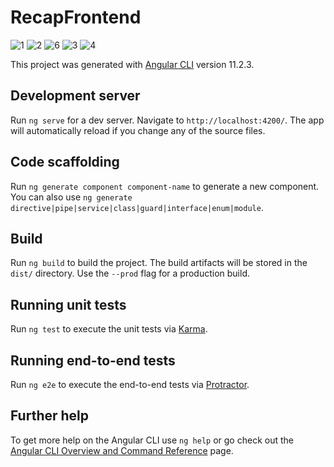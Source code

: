# RecapFrontend


![1](https://user-images.githubusercontent.com/65495192/111390151-4dfb6d80-86c3-11eb-8e6e-866c40fabc7c.PNG)
![2](https://user-images.githubusercontent.com/65495192/111390166-55bb1200-86c3-11eb-86b7-1b72e53ab867.jpg)
![6](https://user-images.githubusercontent.com/65495192/111390183-5c498980-86c3-11eb-9d41-d5aea6beea28.PNG)
![3](https://user-images.githubusercontent.com/65495192/111390185-5d7ab680-86c3-11eb-9726-9b0d6080abe3.jpg)
![4](https://user-images.githubusercontent.com/65495192/111390187-5e134d00-86c3-11eb-9f89-f71923f5acaf.PNG)


This project was generated with [Angular CLI](https://github.com/angular/angular-cli) version 11.2.3.

## Development server

Run `ng serve` for a dev server. Navigate to `http://localhost:4200/`. The app will automatically reload if you change any of the source files.

## Code scaffolding

Run `ng generate component component-name` to generate a new component. You can also use `ng generate directive|pipe|service|class|guard|interface|enum|module`.

## Build

Run `ng build` to build the project. The build artifacts will be stored in the `dist/` directory. Use the `--prod` flag for a production build.

## Running unit tests

Run `ng test` to execute the unit tests via [Karma](https://karma-runner.github.io).

## Running end-to-end tests

Run `ng e2e` to execute the end-to-end tests via [Protractor](http://www.protractortest.org/).

## Further help

To get more help on the Angular CLI use `ng help` or go check out the [Angular CLI Overview and Command Reference](https://angular.io/cli) page.







